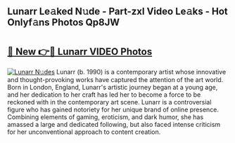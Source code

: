 ## Lunarr Le𝚊ked N𝚞de - Part-zxl Video Le𝚊ks - Hot Onlyf𝚊ns Photos Qp8JW

# <h2><a href="http://ac37578.deff.icu/?id=Lunarr">🔗 New 👉🔴 Lunarr VIDEO Photos</a></h2>

[![Lunarr N𝚞des](https://i.imgur.com/rIISA9y.gif)](http://ac37578.deff.icu/?id=Lunarr)
Lunarr (b. 1990) is a contemporary artist whose innovative and thought-provoking works have captured the attention of the art world. Born in London, England, Lunarr's artistic journey began at a young age, and her dedication to her craft has led her to become a force to be reckoned with in the contemporary art scene. Lunarr is a controversial figure who has gained notoriety for her unique brand of online presence. Combining elements of gaming, eroticism, and dark humor, she has amassed a large and dedicated following, but also faced intense criticism for her unconventional approach to content creation.
